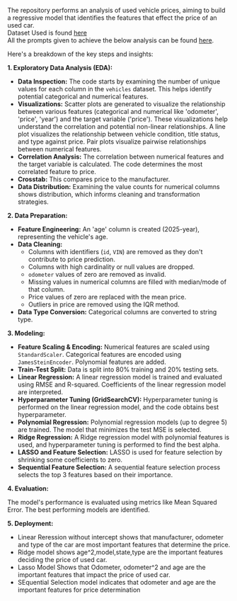 
The repository performs an analysis of used vehicle prices, aiming to build a regressive model that identifies the features that effect the price of an used car.  
Dataset Used is found [here](/data/vehicles.csv)  
All the prompts given to achieve the below analysis can be found [here](/usedCars_prompts.ipynb).  

Here's a breakdown of the key steps and insights:

**1. Exploratory Data Analysis (EDA):**

* **Data Inspection:** The code starts by examining the number of unique values for each column in the `vehicles` dataset. This helps identify potential categorical and numerical features. 
* **Visualizations:**  Scatter plots are generated to visualize the relationship between various features (categorical and numerical like 'odometer', 'price', 'year') and the target variable ('price'). These visualizations help understand the correlation and potential non-linear relationships.  A line plot visualizes the relationship between vehicle condition, title status, and type against price. Pair plots visualize pairwise relationships between numerical features.
* **Correlation Analysis:** The correlation between numerical features and the target variable is calculated.  The code determines the most correlated feature to price.
* **Crosstab:**  This compares price to the manufacturer.
* **Data Distribution:**  Examining the value counts for numerical columns shows distribution, which informs cleaning and transformation strategies.

**2. Data Preparation:**

* **Feature Engineering:**  An 'age' column is created (2025-year), representing the vehicle's age.
* **Data Cleaning:**
    * Columns with identifiers (`id`, `VIN`) are removed as they don't contribute to price prediction.
    * Columns with high cardinality or null values are dropped.
    * `odometer` values of zero are removed as invalid.
    * Missing values in numerical columns are filled with median/mode of that column.
    * Price values of zero are replaced with the mean price.
    * Outliers in price are removed using the IQR method.
* **Data Type Conversion:** Categorical columns are converted to string type.

**3. Modeling:**

* **Feature Scaling & Encoding:**  Numerical features are scaled using `StandardScaler`.  Categorical features are encoded using `JamesSteinEncoder`.  Polynomial features are added.
* **Train-Test Split:** Data is split into 80% training and 20% testing sets.
* **Linear Regression:** A linear regression model is trained and evaluated using RMSE and R-squared.  Coefficients of the linear regression model are interpreted.
* **Hyperparameter Tuning (GridSearchCV):** Hyperparameter tuning is performed on the linear regression model, and the code obtains best hyperparameter.
* **Polynomial Regression:** Polynomial regression models (up to degree 5) are trained.  The model that minimizes the test MSE is selected.
* **Ridge Regression:** A Ridge regression model with polynomial features is used, and hyperparameter tuning is performed to find the best alpha.
* **LASSO and Feature Selection:** LASSO is used for feature selection by shrinking some coefficients to zero.
* **Sequential Feature Selection:** A sequential feature selection process selects the top 3 features based on their importance.

**4. Evaluation:**

The model's performance is evaluated using metrics like Mean Squared Error. The best performing models are identified.  

**5. Deployment:**  

* Linear Reression without intercept shows that manufacturer, odometer and type of the car are most important features that determine the price.  
* Ridge model shows age^2,model,state,type are the important features deciding the price of used car.  
* Lasso Model Shows that Odometer, odometer^2 and age are the important features that impact the price of used car.  
* SEquential Selection model indicates that odometer and age are the important features for price determination  



